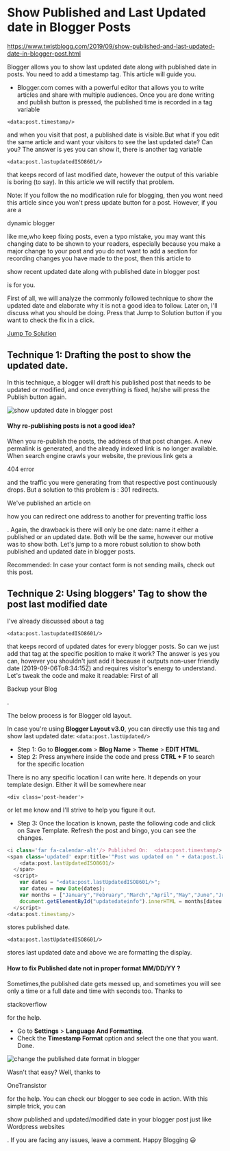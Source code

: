 # Show Published and Last Updated date in Blogger Posts

https://www.twistblogg.com/2019/09/show-published-and-last-updated-date-in-blogger-post.html

Blogger allows you to show last updated date along with published date in posts. You need to add a timestamp tag. This article will guide you.

- Blogger.com comes with a powerful editor that allows you to write articles and share with multiple audiences. Once you are done writing and publish button is pressed, the published time is recorded in a tag variable

 

```
<data:post.timestamp/>
```

 

and when you visit that post, a published date is visible.But what if you edit the same article and want your visitors to see the last updated date? Can you? The answer is yes you can show it, there is another tag variable

 

```
<data:post.lastupdatedISO8601/>
```

 

that keeps record of last modified date, however the output of this variable is boring (to say). In this article we will rectify that problem.

Note: If you follow the no modification rule for blogging, then you wont need this article since you won't press update button for a post. However, if you are a

 

dynamic blogger

 

like me,who keep fixing posts, even a typo mistake, you may want this changing date to be shown to your readers, especially because you make a major change to your post and you do not want to add a section for recording changes you have made to the post, then this article to

 

show recent updated date along with published date in blogger post

 

is for you.



First of all, we will analyze the commonly followed technique to show the updated date and elaborate why it is not a good idea to follow. Later on, I'll discuss what you should be doing. Press that Jump to Solution button if you want to check the fix in a click.

[Jump To Solution](https://www.twistblogg.com/2019/09/show-published-and-last-updated-date-in-blogger-post.html#jumptome)

## Technique 1: Drafting the post to show the updated date.

In this technique, a blogger will draft his published post that needs to be updated or modified, and once everything is fixed, he/she will press the Publish button again.

![show updated date in blogger post](https://blogger.googleusercontent.com/img/b/R29vZ2xl/AVvXsEj0amjekLxqzB27tKagz_FghL2xm85HQxPDCZkM6NS1IlZyFM4c96qgvVVbOTNABnzSxifnD4qeNvgn1c0xL3wETVe1Sa4GigZBE4YxXVRXG0KYhaC5TZp_R4xQ40fOdwjqCsz9XRiL2Aj7/s640-rw/modify.png)

#### Why re-publishing posts is not a good idea?

When you re-publish the posts, the address of that post changes. A new permalink is generated, and the already indexed link is no longer available. When search engine crawls your website, the previous link gets a

 

404 error

 

and the traffic you were generating from that respective post continuously drops. But a solution to this problem is : 301 redirects.

We've published an article on

 

how you can redirect one address to another for preventing traffic loss

. Again, the drawback is there will only be one date: name it either a published or an updated date. Both will be the same, however our motive was to show both. Let's jump to a more robust solution to show both published and updated date in blogger posts.

Recommended: In case your contact form is not sending mails, check out this post.



## Technique 2: Using bloggers' Tag to show the post last modified date

I've already discussed about a tag

 

```
<data:post.lastupdatedISO8601/>
```

that keeps record of updated dates for every blogger posts. So can we just add that tag at the specific position to make it work? The answer is yes you can, however you shouldn't just add it because it outputs non-user friendly date (2019-09-06To8:34:15Z) and requires visitor's energy to understand. Let's tweak the code and make it readable: First of all

 

Backup your Blog

.

The below process is for Blogger old layout.

In case you're using **Blogger Layout v3.0**, you can directly use this tag and show last updated date: `<data:post.lastUpdated/>`

- Step 1: Go to **Blogger.com** > **Blog Name** > **Theme** > **EDIT HTML**.
- Step 2: Press anywhere inside the code and press **CTRL + F** to search for the specific location

There is no any specific location I can write here. It depends on your template design. Either it will be somewhere near

 

```
<div class='post-header'>
```

 

or let me know and I'll strive to help you figure it out.

- Step 3: Once the location is known, paste the following code and click on Save Template. Refresh the post and bingo, you can see the changes. 

```js
<i class='far fa-calendar-alt'/> Published On:  <data:post.timestamp/>  | <i class='fas fa-sync'/> Updated on:  
<span class='updated' expr:title='"Post was updated on " + data:post.lastUpdatedISO8601' id='updatedateinfo' itemprop='dateModified'>
    <data:post.lastUpdatedISO8601/>
  </span>
  <script>
    var dates = "<data:post.lastUpdatedISO8601/>";
    var dateu = new Date(dates);
    var months = ["January","February","March","April","May","June","July","August","September","October","November","December"];
    document.getElementById("updatedateinfo").innerHTML = months[dateu.getMonth()] + " " + dateu.getDate() + ", " + dateu.getFullYear();
  </script>
<data:post.timestamp/>
```

  stores published date.

```
<data:post.lastUpdatedISO8601/>
```

 

stores last updated date and above we are formatting the display.

#### How to fix Published date not in proper format MM/DD/YY ?

Sometimes,the published date gets messed up, and sometimes you will see only a time or a full date and time with seconds too. Thanks to

 

stackoverflow

 

for the help.

- Go to **Settings** > **Language And Formatting**.
- Check the **Timestamp Format** option and select the one that you want. Done.

![change the published date format in blogger](https://blogger.googleusercontent.com/img/b/R29vZ2xl/AVvXsEiQagaXHF7SSO5wwdeCFDdwh3RypgrJRCTL0xe3dSYLX3zNQ73KUzJTbhv1auF6N972aO0T-BlPFdg_LncHvU0gYFgUMGUNELeVPjPx0Lo9lQKkPqu7aJ_YjZpgZwuO-en30uHak5esbBTw/s640-rw/change+published+date+format+in+blogger+post.png)

Wasn't that easy? Well, thanks to

 

OneTransistor

 

for the help. You can check our blogger to see code in action. With this simple trick, you can

 

show published and updated/modified date in your blogger post just like Wordpress websites

. If you are facing any issues, leave a comment. Happy Blogging 😃